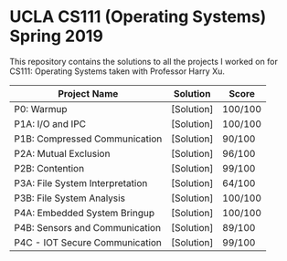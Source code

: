# UCLA CS111 (Operating Systems) Spring 2019

This repository contains the solutions to all the projects I worked on for CS111: Operating Systems taken with Professor Harry Xu.

| Project Name                    | Solution   | Score   |
| ------------------------------- | ---------- | ------- |
| P0: Warmup                      | [Solution] | 100/100 | 
| P1A: I/O and IPC                | [Solution] | 100/100 |
| P1B: Compressed Communication   | [Solution] |  90/100 |
| P2A: Mutual Exclusion           | [Solution] |  96/100 |
| P2B: Contention                 | [Solution] |  99/100 |
| P3A: File System Interpretation | [Solution] |  64/100 |
| P3B: File System Analysis       | [Solution] | 100/100 |
| P4A: Embedded System Bringup    | [Solution] | 100/100 |
| P4B: Sensors and Communication  | [Solution] |  89/100 |
| P4C - IOT Secure Communication  | [Solution] |  99/100 |
